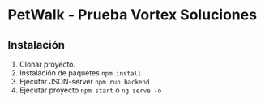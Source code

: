 # PetWalk - Prueba Vortex Soluciones

## Instalación 

1. Clonar proyecto.
2. Instalación de paquetes ``` npm install ```
3. Ejecutar JSON-server ``` npm run backend ```
4. Ejecutar proyecto ``` npm start ``` o ``` ng serve -o ```